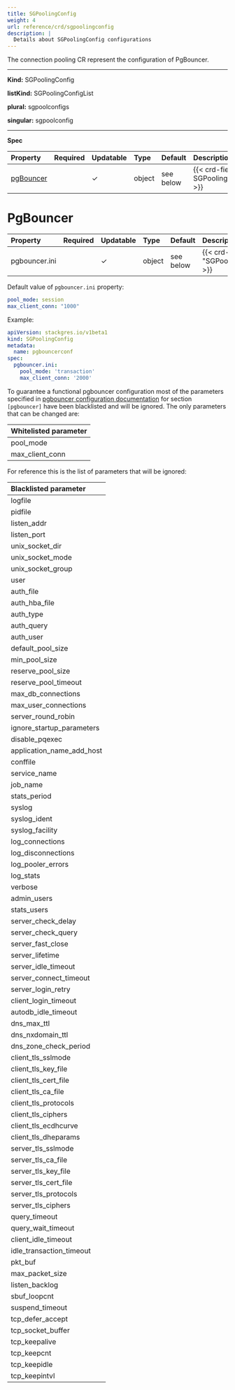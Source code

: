 ```yaml
---
title: SGPoolingConfig
weight: 4
url: reference/crd/sgpoolingconfig
description: |
  Details about SGPoolingConfig configurations
---
```


The connection pooling CR represent the configuration of PgBouncer.

___

**Kind:** SGPoolingConfig

**listKind:** SGPoolingConfigList

**plural:** sgpoolconfigs

**singular:** sgpoolconfig
___

**Spec**

| Property                | Required | Updatable | Type    | Default   | Description |
|:------------------------|----------|-----------|:--------|:----------|:------------|
| [pgBouncer](#pgbouncer) |          | ✓         | object  | see below | {{< crd-field-description SGPoolingConfig.spec.pgBouncer >}} |

# PgBouncer

| Property      | Required | Updatable | Type    | Default   | Description |
|:--------------|----------|-----------|:--------|:----------|:------------|
| pgbouncer.ini |          | ✓         | object  | see below | {{< crd-field-description "SGPoolingConfig.spec.pgBouncer.pgbouncer\.ini" >}} |


Default value of `pgbouncer.ini` property:

```yaml
pool_mode: session
max_client_conn: "1000"
```

Example:

```yaml
apiVersion: stackgres.io/v1beta1
kind: SGPoolingConfig
metadata:
  name: pgbouncerconf
spec:
  pgbouncer.ini:
    pool_mode: 'transaction'
    max_client_conn: '2000'
```

To guarantee a functional pgbouncer configuration most of the parameters specified in
 [pgbouncer configuration documentation](https://www.pgbouncer.org/config.html#generic-settings)
 for section `[pgbouncer]` have been blacklisted and will be ignored. The only parameters that can
 be changed are:

| Whitelisted parameter |
|:----------------------|
| pool_mode             |
| max_client_conn       |

For reference this is the list of parameters that will be ignored:

| Blacklisted parameter     |
|:--------------------------|
| logfile                   |
| pidfile                   |
| listen_addr               |
| listen_port               |
| unix_socket_dir           |
| unix_socket_mode          |
| unix_socket_group         |
| user                      |
| auth_file                 |
| auth_hba_file             |
| auth_type                 |
| auth_query                |
| auth_user                 |
| default_pool_size         |
| min_pool_size             |
| reserve_pool_size         |
| reserve_pool_timeout      |
| max_db_connections        |
| max_user_connections      |
| server_round_robin        |
| ignore_startup_parameters |
| disable_pqexec            |
| application_name_add_host |
| conffile                  |
| service_name              |
| job_name                  |
| stats_period              |
| syslog                    |
| syslog_ident              |
| syslog_facility           |
| log_connections           |
| log_disconnections        |
| log_pooler_errors         |
| log_stats                 |
| verbose                   |
| admin_users               |
| stats_users               |
| server_check_delay        |
| server_check_query        |
| server_fast_close         |
| server_lifetime           |
| server_idle_timeout       |
| server_connect_timeout    |
| server_login_retry        |
| client_login_timeout      |
| autodb_idle_timeout       |
| dns_max_ttl               |
| dns_nxdomain_ttl          |
| dns_zone_check_period     |
| client_tls_sslmode        |
| client_tls_key_file       |
| client_tls_cert_file      |
| client_tls_ca_file        |
| client_tls_protocols      |
| client_tls_ciphers        |
| client_tls_ecdhcurve      |
| client_tls_dheparams      |
| server_tls_sslmode        |
| server_tls_ca_file        |
| server_tls_key_file       |
| server_tls_cert_file      |
| server_tls_protocols      |
| server_tls_ciphers        |
| query_timeout             |
| query_wait_timeout        |
| client_idle_timeout       |
| idle_transaction_timeout  |
| pkt_buf                   |
| max_packet_size           |
| listen_backlog            |
| sbuf_loopcnt              |
| suspend_timeout           |
| tcp_defer_accept          |
| tcp_socket_buffer         |
| tcp_keepalive             |
| tcp_keepcnt               |
| tcp_keepidle              |
| tcp_keepintvl             |

